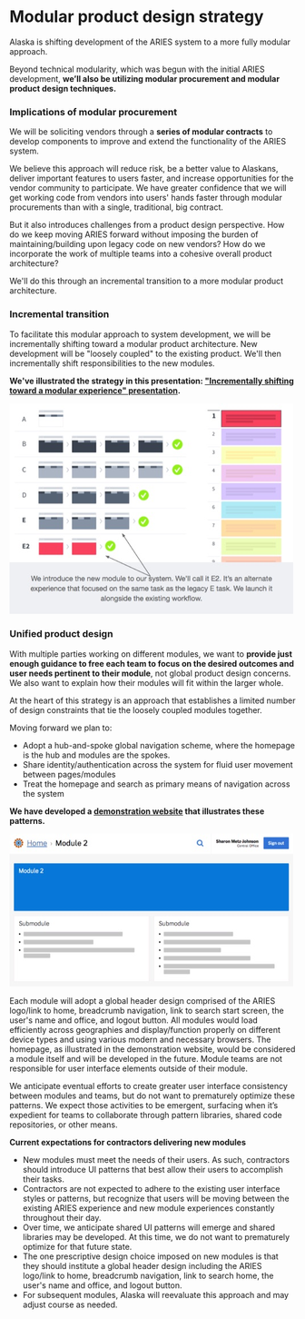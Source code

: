 # Modular product design strategy

Alaska is shifting development of the ARIES system to a more fully modular approach.

Beyond technical modularity, which was begun with the initial ARIES development, **we’ll also be utilizing modular procurement and modular product design techniques.**

### Implications of modular procurement

We will be soliciting vendors through a **series of modular contracts** to develop components to improve and extend the functionality of the ARIES system.

We believe this approach will reduce risk, be a better value to Alaskans, deliver important features to users faster, and increase opportunities for the vendor community to participate. We have greater confidence that we will get working code from vendors into users' hands faster through modular procurements than with a single, traditional, big contract.

But it also introduces challenges from a product design perspective. How do we keep moving ARIES forward without imposing the burden of maintaining/building upon legacy code on new vendors? How do we incorporate the work of multiple teams into a cohesive overall product architecture?

We'll do this through an incremental transition to a more modular product architecture.

### Incremental transition

To facilitate this modular approach to system development, we will be incrementally shifting toward a modular product architecture. New development will be "loosely coupled" to the existing product. We'll then incrementally shift responsibilities to the new modules.

**We've illustrated the strategy in this presentation: ["Incrementally shifting toward a modular experience" presentation](assets/modular-experience.pdf).**

[![Screenshot of presentation](assets/modular-experience-deck.jpg)](assets/modular-experience.pdf)

### Unified product design

With multiple parties working on different modules, we want to **provide just enough guidance to free each team to focus on the desired outcomes and user needs pertinent to their module**, not global product design concerns. We also want to explain how their modules will fit within the larger whole.

At the heart of this strategy is an approach that establishes a limited number of design constraints that tie the loosely coupled modules together.

Moving forward we plan to:

- Adopt a hub-and-spoke global navigation scheme, where the homepage is the hub and modules are the spokes.
- Share identity/authentication across the system for fluid user movement between pages/modules
- Treat the homepage and search as primary means of navigation across the system

**We have developed a [demonstration website](http://federalist.18f.gov.s3-website-us-east-1.amazonaws.com/site/18f/united/portal.html) that illustrates these patterns.** 

[![Screenshot of demonstration website ](assets/product-architecture-demo.jpg)](http://federalist.18f.gov.s3-website-us-east-1.amazonaws.com/site/18f/united/portal.html)

Each module will adopt a global header design comprised of the ARIES logo/link to home, breadcrumb navigation, link to search start screen, the user's name and office, and logout button. All modules would load efficiently across geographies and display/function properly on different device types and using various modern and necessary browsers. The homepage, as illustrated in the demonstration website, would be considered a module itself and will be developed in the future. Module teams are not responsible for user interface elements outside of their module.

We anticipate eventual efforts to create greater user interface consistency between modules and teams, but do not want to prematurely optimize these patterns. We expect those activities to be emergent, surfacing when it’s expedient for teams to collaborate through pattern libraries, shared code repositories, or other means.

**Current expectations for contractors delivering new modules**

- New modules must meet the needs of their users. As such, contractors should introduce UI patterns that best allow their users to accomplish their tasks. 
- Contractors are not expected to adhere to the existing user interface styles or patterns, but recognize that users will be moving between the existing ARIES experience and new module experiences constantly throughout their day.
- Over time, we anticipate shared UI patterns will emerge and shared libraries may be developed. At this time, we do not want to prematurely optimize for that future state.
- The one prescriptive design choice imposed on new modules is that they should institute a global header design including the ARIES logo/link to home, breadcrumb navigation, link to search home, the user's name and office, and logout button.
- For subsequent modules, Alaska will reevaluate this approach and may adjust course as needed.

